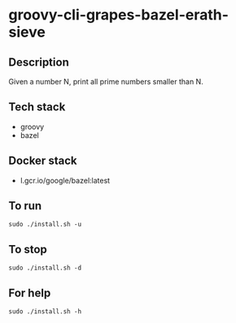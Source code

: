 # groovy-cli-grapes-bazel-erath-sieve

## Description
Given a number N, print all prime numbers smaller than N.

## Tech stack
- groovy
- bazel

## Docker stack
- l.gcr.io/google/bazel:latest

## To run
`sudo ./install.sh -u`

## To stop
`sudo ./install.sh -d`

## For help
`sudo ./install.sh -h`
